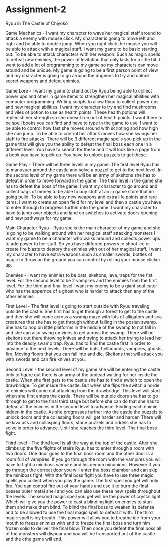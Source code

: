 # Assignment-2

Ryuu in The Castle of Chiyoko 

Game Mechanics - I want my character to wave her magical staff around to attack a enemy with mouse click. My character is going to move left and right and be able to double jump. When you right click the mouse you will be able to attack with a magical staff. I want my game to be basic starting out. To be able to attack characters with her weapon. Such as magic spells to defeat new enimies, the power of levitation that only lasts for a little bit.
I want to add a lot of programming to my game so my characters can move around and be unique. My game is going to be a first person point of view and my character is going to go around the dugeons to try and unlock secret weapons and defeat enimies.

Game Lore - I want my game to stand out by Ryuu being able to collect power ups and other in game items to strengthen her magical abilities with computer programming. Writing scripts to allow Ryuu to collect power ups and new magical abilities.  I want my character to try and find mushrooms and viles of potion to use as health points. These health potions will replenish her strength so she doesnt run out of health points. I want there to be spell books you can find and have to type in the game to use. I want to be able to control how fast she moves around with scripting and how high she can jump. To be able to control her attack moves how she swings her staff to fire attacks. There will be 3 different magic spells you pick up in the game that will give you the ability to defeat the final boss each one in a different level. You have to search for these and it will look like a page from a book you have to pick up. You have to unlock puzzels to get these.

Game Play - There will be three levels in my game. The first level Ryuu has to manuvuer around the castle and solve a puzzel to get to the next level. In the second level of my game there will be an army of skeltons she has to defeat in order to move forward in the game. The third level in the game she has to defeat the boss of the game.  I want my character to go around and collect bags of money to be able to buy stuff at an in game store that im going build. To be able to buy new weapons and extra life points and rare items. I want to create an open field for my level and then a castle you have to enter through to progress further into the game. I want my character to have to jump over objects and land on switches to activate doors opening and new pathways for my game.

Main Character Ryuu - Ryuu she is the main character of my game and she is going to be walking around with her magical staff attacking monsters I want my game to be a character who walks around and collects power ups to add power to her staff. So you have different powers to shoot ice or create fire blasts to destory the enimies with out of her magical staff. I want my character to have extra weapons such as smaller swords, bottles of magic to throw on the ground you can control by rolling your mouse clicker up.

Enemies - I want my enimies to be bats, skeltons, lava, traps for the fist level. For the second level to be 2 vampires and the enimies from the first level. For the third and final level I want my enemy to be a giant soul eater who has the appernce of a ghost who is harder to attack then any of the other enimies. 

First Level - The first level is going to start outside with Ryuu traveling outside the castle. She first has to get through a forest to get to the castle and then she will come across a swamp maze with lots of alligators and sea creatures that she has to get through without falling in the posien swamp. She has to hop on little platforms in the middle of the swamp to not fall in and she can also swing on vines to get across the swamp. There will be skeltons out there throwing knives and trying to attack her trying to lead her into the deadly swamp trap. Ryuu has to find the castle first in order to advance to the next levels. There will be bats, hellhounds, vampires, ghosts, fire. Moving floors that you can fall into and die. Skeltons that will attack you with swords and can fire knives at you. 

Second Level - the second level of my game she will be entering the castle only to figure out there is an army of the undead waiting for her inside the castle. When she first gets to the castle she has to find a switch to open the drawbridge. To get inside the castle. But when she flips the switch a horde of enimies will come out attacking from the drawbridge. This level will start when she first enters the castle. There will be mutiple doors she has to go through to get to the final third stage but before she can do that she has to defeat all the enimies in the second level to advance. Finding each enimie hidden in the castle. As she progresses further into the castle the puzzels to unlock doors and the collasping floors will get harder and harder. There will be lava pits and collasping floors, stone puzzels and riddels she has to solve in order to advance. Until she reaches the third level. The final boss fight.
 
Third level - The third level is all the way at the top of the castle. After she climbs up the five flights of stairs Ryuu has to enter through a room with two doors. One door goes to the final boss room and the other door is a room full of vampires. If you go through the room with the vampires you will have to fight a miniboss vampire and his demon minunions. However if you go through the correct door you will enter the boss chamber and can skip the miniboss fight. With the final boss fight you have to use three magic spells you collect when you play the game. The first spell you get will holy fire. You can control fire out of your hands and use it to burn the final bosses outer metal shell and you can also use these new spells throughout the levels. The second magic spell you get will be the power of crystal light. Which will give you the power to cast a blinding light on enmies to stun them and make them blind. To blind the final boss to weaken its defense and to be allowed to use the final magic spell to defeat it with. The third magic spell is icy breath. This power will allow you to breathe ice from your mouth to freeze enimies with and to freeze the final boss and turn him frozen solid to deliver the final blow. Then once you defeat the final boss all of the monsters will dispear and you will be transported out of the castle and the cthe game will end. 

